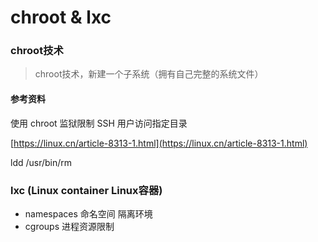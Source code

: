 # chroot & lxc

### chroot技术

> chroot技术，新建一个子系统（拥有自己完整的系统文件）



#### 参考资料

使用 chroot 监狱限制 SSH 用户访问指定目录

[https://linux.cn/article-8313-1.html](https://linux.cn/article-8313-1.html)



ldd /usr/bin/rm





### lxc (Linux container Linux容器)

* namespaces 命名空间 隔离环境
* cgroups 进程资源限制

